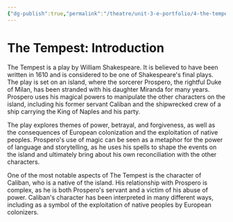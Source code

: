 ```yaml
---
{"dg-publish":true,"permalink":"/theatre/unit-3-e-portfolio/4-the-tempest-introduction/"}
---
```


# The Tempest: Introduction

The Tempest is a play by William Shakespeare. It is believed to have been written in 1610 and is considered to be one of Shakespeare's final plays. The play is set on an island, where the sorcerer Prospero, the rightful Duke of Milan, has been stranded with his daughter Miranda for many years. Prospero uses his magical powers to manipulate the other characters on the island, including his former servant Caliban and the shipwrecked crew of a ship carrying the King of Naples and his party.


The play explores themes of power, betrayal, and forgiveness, as well as the consequences of European colonization and the exploitation of native peoples. Prospero's use of magic can be seen as a metaphor for the power of language and storytelling, as he uses his spells to shape the events on the island and ultimately bring about his own reconciliation with the other characters.


One of the most notable aspects of The Tempest is the character of Caliban, who is a native of the island. His relationship with Prospero is complex, as he is both Prospero's servant and a victim of his abuse of power. Caliban's character has been interpreted in many different ways, including as a symbol of the exploitation of native peoples by European colonizers.